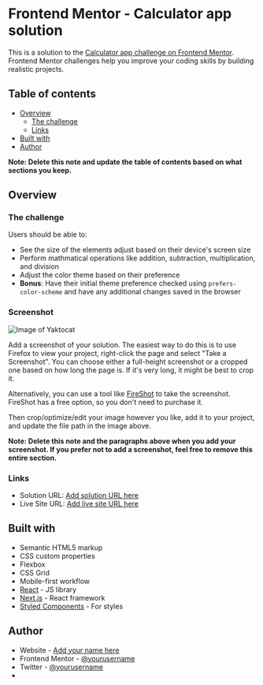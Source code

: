 # Frontend Mentor - Calculator app solution

This is a solution to the [Calculator app challenge on Frontend Mentor](https://www.frontendmentor.io/challenges/calculator-app-9lteq5N29). Frontend Mentor challenges help you improve your coding skills by building realistic projects. 

## Table of contents

- [Overview](#overview)
  - [The challenge](#the-challenge)
  - [Links](#links)
- [Built with](#built-with)
- [Author](#author)

**Note: Delete this note and update the table of contents based on what sections you keep.**

## Overview

### The challenge

Users should be able to:

- See the size of the elements adjust based on their device's screen size
- Perform mathmatical operations like addition, subtraction, multiplication, and division
- Adjust the color theme based on their preference
- **Bonus**: Have their initial theme preference checked using `prefers-color-scheme` and have any additional changes saved in the browser

### Screenshot

![Image of Yaktocat](https://lh3.googleusercontent.com/blTCXWKWZ42YwyemHl8oYSE_5imlY-baplNoHpXcEjTgbCNcOuI0n5Du6g8qN8foRINAsfAZN8susaNMeYtWx2Lh9lqfE2RfQW-GA834d0pFzR_Vi977ThdCNFkqSrefBbSMudg6IGotcMlCrxfzLawWXfSX3ATTUdSUIXYUdbaNq6t7YjgAohwZ-dJ-X7OBm7_RBIGYODf0LizGxHow6Wo3JhspheYO3GgGW9jkL9j62DqRWsJKdcUnWzciice-CHmsIp8YvQSlsh1BcILe7MvKTc078lA0FcsEcN0-IilFsijOM-tJq-ktYt30gRTTlrky2f2JeOrxrzGrPD_T1rrh5WV9OnQkv4m0n6B8jeFIU3Qr4K49Bgh4xLzcFV5R6eMI-_U8f1ceSennBsl740tWP0hsBqzcbEPwXg1yhER-gAaRmYRGOVRZ8UmyWS_8NyOTGggszT9pHY-eth77ZYTf2QeRqkiy-kbHiL20IFnE5V-Hg-Th_3313tjBZDIJRxN84Is8bAX38P_p3Tai8SjZlqWocqyX83UaRjKz0e_4D4SkFa5s2MjsZZWm3FpkmYLQ4S5ASIxKShqpROwLj3UCTR7SbjltFX9IgA-BGz32A7sZ1zidLi2Hn_lwjJpW_HG9J7WTmgnEIr0GDtibeD0gFD1m-lmJIWXe8i2U4sHz_EzGVoFHj15hl_QvjfcD9AY_9WIKqmFbKbjfLvqnjG5p=w544-h443-no?authuser=0)

Add a screenshot of your solution. The easiest way to do this is to use Firefox to view your project, right-click the page and select "Take a Screenshot". You can choose either a full-height screenshot or a cropped one based on how long the page is. If it's very long, it might be best to crop it.

Alternatively, you can use a tool like [FireShot](https://getfireshot.com/) to take the screenshot. FireShot has a free option, so you don't need to purchase it. 

Then crop/optimize/edit your image however you like, add it to your project, and update the file path in the image above.

**Note: Delete this note and the paragraphs above when you add your screenshot. If you prefer not to add a screenshot, feel free to remove this entire section.**

### Links

- Solution URL: [Add solution URL here](https://your-solution-url.com)
- Live Site URL: [Add live site URL here](https://your-live-site-url.com)

## Built with

- Semantic HTML5 markup
- CSS custom properties
- Flexbox
- CSS Grid
- Mobile-first workflow
- [React](https://reactjs.org/) - JS library
- [Next.js](https://nextjs.org/) - React framework
- [Styled Components](https://styled-components.com/) - For styles

## Author

- Website - [Add your name here](https://www.your-site.com)
- Frontend Mentor - [@yourusername](https://www.frontendmentor.io/profile/yourusername)
- Twitter - [@yourusername](https://www.twitter.com/yourusername)
- 
